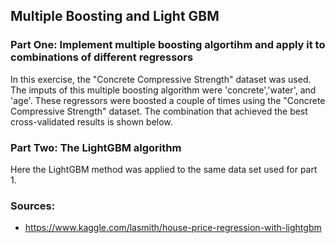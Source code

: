 ## Multiple Boosting and Light GBM
### Part One: Implement multiple boosting algortihm and apply it to combinations of different regressors 
In this exercise, the "Concrete Compressive Strength" dataset was used. The imputs of this multiple boosting algorithm were 'concrete','water', and 'age'. These regressors were boosted a couple of times using the "Concrete Compressive Strength" dataset. The combination that achieved the best cross-validated results is shown below. 

### Part Two: The LightGBM algorithm 
Here the LightGBM method was applied to the same data set used for part 1. 

### Sources:
- https://www.kaggle.com/lasmith/house-price-regression-with-lightgbm

